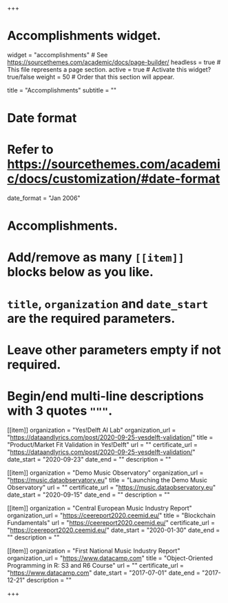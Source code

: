 +++
# Accomplishments widget.
widget = "accomplishments"  # See https://sourcethemes.com/academic/docs/page-builder/
headless = true  # This file represents a page section.
active = true  # Activate this widget? true/false
weight = 50  # Order that this section will appear.

title = "Accomplish&shy;ments"
subtitle = ""

# Date format
#   Refer to https://sourcethemes.com/academic/docs/customization/#date-format
date_format = "Jan 2006"

# Accomplishments.
#   Add/remove as many `[[item]]` blocks below as you like.
#   `title`, `organization` and `date_start` are the required parameters.
#   Leave other parameters empty if not required.
#   Begin/end multi-line descriptions with 3 quotes `"""`.

[[item]]
  organization = "Yes!Delft AI Lab"
  organization_url = "https://dataandlyrics.com/post/2020-09-25-yesdelft-validation/"
  title = "Product/Market Fit Validation in Yes!Delft"
  url = ""
  certificate_url = "https://dataandlyrics.com/post/2020-09-25-yesdelft-validation/"
  date_start = "2020-09-23"
  date_end = ""
  description = ""
  
[[item]]
  organization = "Demo Music Observatory"
  organization_url = "https://music.dataobservatory.eu"
  title = "Launching the Demo Music Observatory"
  url = ""
  certificate_url = "https://music.dataobservatory.eu"
  date_start = "2020-09-15"
  date_end = ""
  description = ""
  


[[item]]
  organization = "Central European Music Industry Report"
  organization_url = "https://ceereport2020.ceemid.eu/"
  title = "Blockchain Fundamentals"
  url = "https://ceereport2020.ceemid.eu/"
  certificate_url = "https://ceereport2020.ceemid.eu/"
  date_start = "2020-01-30"
  date_end = ""
  description = ""
  
[[item]]
  organization = "First National Music Industry Report"
  organization_url = "https://www.datacamp.com"
  title = "Object-Oriented Programming in R: S3 and R6 Course"
  url = ""
  certificate_url = "https://www.datacamp.com"
  date_start = "2017-07-01"
  date_end = "2017-12-21"
  description = ""

+++

